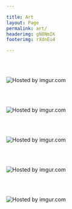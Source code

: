 ```yaml
---

title: Art
layout: Page
permalink: art/
headerimg: gN8NmIK
footerimg: rXdnEu4

---
```



<br /><br />


<img src="http://i.imgur.com/oJjmF6j.jpg" title="Hosted by imgur.com"/>

<br /><br />

<img src="http://i.imgur.com/Z5f7g9b.jpg" title="Hosted by imgur.com"/>

<br /><br />

<img src="http://i.imgur.com/XSl88aW.png" title="Hosted by imgur.com"/>

<br /><br />

<img src="http://i.imgur.com/FFjM3TQ.png" title="Hosted by imgur.com"/>

<br /><br />

<img src="http://i.imgur.com/67Hr9qt.jpg" title="Hosted by imgur.com"/>

<br /><br />







